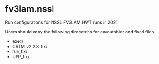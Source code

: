 # fv3lam.nssl
Run configurations for NSSL FV3LAM HWT runs in 2021

Users should copy the following direcotries for executables and fixed files

* exec/
* CRTM_v2.2.3_fix/
* run_fix/
* UPP_fix/
